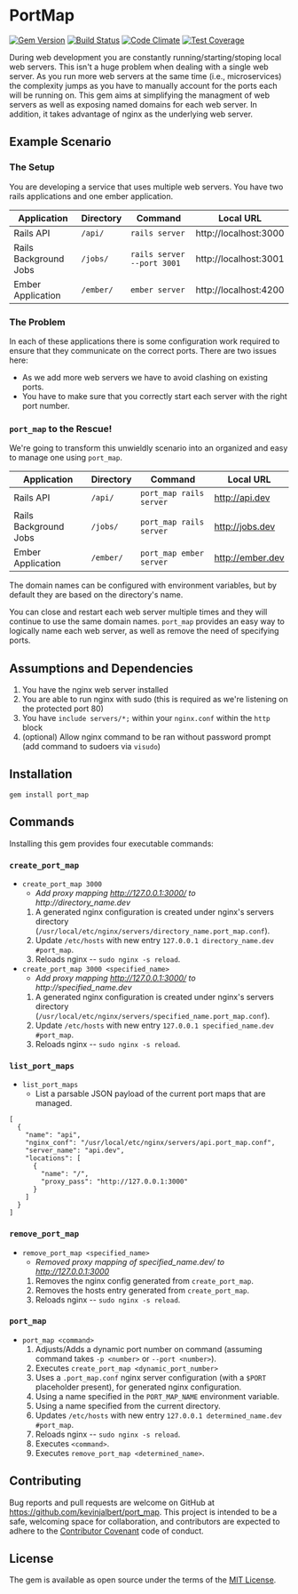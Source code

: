 # PortMap

[![Gem Version](https://badge.fury.io/rb/port_map.svg)](https://badge.fury.io/rb/port_map)
[![Build Status](https://travis-ci.org/kevinjalbert/port_map.svg?branch=master)](https://travis-ci.org/kevinjalbert/port_map)
[![Code Climate](https://codeclimate.com/github/kevinjalbert/port_map/badges/gpa.svg)](https://codeclimate.com/github/kevinjalbert/port_map)
[![Test Coverage](https://codeclimate.com/github/kevinjalbert/port_map/badges/coverage.svg)](https://codeclimate.com/github/kevinjalbert/port_map/coverage)


During web development you are constantly running/starting/stoping local web servers. This isn't a huge problem when dealing with a single web server. As you run more web servers at the same time (i.e., microservices) the complexity jumps as you have to manually account for the ports each will be running on. This gem aims at simplifying the managment of web servers as well as exposing named domains for each web server. In addition, it takes advantage of nginx as the underlying web server.

## Example Scenario

### The Setup
You are developing a service that uses multiple web servers. You have two rails applications and one ember application.

| Application | Directory | Command | Local URL |
|-------------|-----------|---------|-----------|
Rails API | `/api/` | `rails server` | http://localhost:3000
Rails Background Jobs | ``/jobs/`` | `rails server --port 3001` | http://localhost:3001
Ember Application | `/ember/` | `ember server` | http://localhost:4200

### The Problem
In each of these applications there is some configuration work required to ensure that they communicate on the correct ports. There are two issues here:

- As we add more web servers we have to avoid clashing on existing ports.
- You have to make sure that you correctly start each server with the right port number.

### `port_map` to the Rescue!
We're going to transform this unwieldly scenario into an organized and easy to manage one using `port_map`.

| Application | Directory | Command | Local URL |
|-------------|-----------|---------|-----------|
Rails API | `/api/` | `port_map rails server` | http://api.dev
Rails Background Jobs | ``/jobs/`` | `port_map rails server` | http://jobs.dev
Ember Application | `/ember/` | `port_map ember server` | http://ember.dev

The domain names can be configured with environment variables, but by default they are based on the directory's name.

You can close and restart each web server multiple times and they will continue to use the same domain names. `port_map` provides an easy way to logically name each web server, as well as remove the need of specifying ports.

## Assumptions and Dependencies

1. You have the nginx web server installed
2. You are able to run nginx with sudo (this is required as we're listening on the protected port 80)
3. You have `include servers/*;` within your `nginx.conf` within the `http` block
4. (optional) Allow nginx command to be ran without password prompt (add command to sudoers via `visudo`)

## Installation

```
gem install port_map
```

## Commands
Installing this gem provides four executable commands:

### `create_port_map`
- `create_port_map 3000`
  - _Add proxy mapping http://127.0.0.1:3000/ to http://directory_name.dev_
  1. A generated nginx configuration is created under nginx's servers directory (`/usr/local/etc/nginx/servers/directory_name.port_map.conf`).
  2. Update `/etc/hosts` with new entry `127.0.0.1 directory_name.dev #port_map`.
  3. Reloads nginx -- `sudo nginx -s reload`.
- `create_port_map 3000 <specified_name>`
  - _Add proxy mapping http://127.0.0.1:3000/ to http://specified_name.dev_
  1. A generated nginx configuration is created under nginx's servers directory (`/usr/local/etc/nginx/servers/specified_name.port_map.conf`).
  2. Update `/etc/hosts` with new entry `127.0.0.1 specified_name.dev #port_map`.
  3. Reloads nginx -- `sudo nginx -s reload`.

### `list_port_maps`
- `list_port_maps`
  - List a parsable JSON payload of the current port maps that are managed.
```
[
  {
    "name": "api",
    "nginx_conf": "/usr/local/etc/nginx/servers/api.port_map.conf",
    "server_name": "api.dev",
    "locations": [
      {
        "name": "/",
        "proxy_pass": "http://127.0.0.1:3000"
      }
    ]
  }
]
```

### `remove_port_map`
- `remove_port_map <specified_name>`
  - _Removed proxy mapping of specified_name.dev/ to http://127.0.0.1:3000_
  1. Removes the nginx config generated from `create_port_map`.
  2. Removes the hosts entry generated from `create_port_map`.
  3. Reloads nginx -- `sudo nginx -s reload`.

### `port_map`
- `port_map <command>`
  1. Adjusts/Adds a dynamic port number on command (assuming command takes `-p <number>` or `--port <number>`).
  2. Executes `create_port_map <dynamic_port_number>`
    1. Uses a `.port_map.conf` nginx server configuration (with a `$PORT` placeholder present), for generated nginx configuration.
    2. Using a name specified in the `PORT_MAP_NAME` environment variable.
    1. Using a name specified from the current directory.
  3. Updates `/etc/hosts` with new entry `127.0.0.1 determined_name.dev #port_map`.
  4. Reloads nginx -- `sudo nginx -s reload`.
  5. Executes `<command>`.
  6. Executes `remove_port_map <determined_name>`.

## Contributing

Bug reports and pull requests are welcome on GitHub at https://github.com/kevinjalbert/port_map. This project is intended to be a safe, welcoming space for collaboration, and contributors are expected to adhere to the [Contributor Covenant](http://contributor-covenant.org) code of conduct.

## License

The gem is available as open source under the terms of the [MIT License](http://opensource.org/licenses/MIT).
